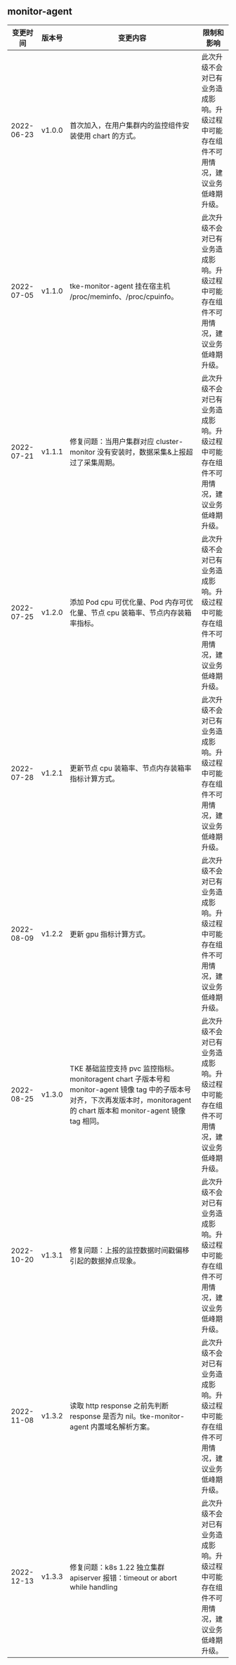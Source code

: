 
## monitor-agent
| 变更时间   | 版本号   | 变更内容                                                                                                                                                                          | 限制和影响                                                                             |
|------------|--------|-----------------------------------------------------------------------------------------------------------------------------------------------------------------------------------|----------------------------------------------------------------------------------------|
| 2022-06-23 | v1.0.0 | 首次加入，在用户集群内的监控组件安装使用 chart 的方式。                                                                                                                           | 此次升级不会对已有业务造成影响。升级过程中可能存在组件不可用情况，建议业务低峰期升级。 |
| 2022-07-05  | v1.1.0 | tke-monitor-agent 挂在宿主机 /proc/meminfo、/proc/cpuinfo。                                                                                                                       | 此次升级不会对已有业务造成影响。升级过程中可能存在组件不可用情况，建议业务低峰期升级。 |
| 2022-07-21 | v1.1.1 | 修复问题：当用户集群对应 cluster-monitor 没有安装时，数据采集&上报超过了采集周期。                                                                                                | 此次升级不会对已有业务造成影响。升级过程中可能存在组件不可用情况，建议业务低峰期升级。 |
| 2022-07-25 | v1.2.0 | 添加 Pod cpu 可优化量、Pod 内存可优化量、节点 cpu 装箱率、节点内存装箱率指标。                                                                                                    | 此次升级不会对已有业务造成影响。升级过程中可能存在组件不可用情况，建议业务低峰期升级。 |
| 2022-07-28 | v1.2.1 | 更新节点 cpu 装箱率、节点内存装箱率指标计算方式。                                                                                                                                 | 此次升级不会对已有业务造成影响。升级过程中可能存在组件不可用情况，建议业务低峰期升级。 |
| 2022-08-09 | v1.2.2 | 更新 gpu 指标计算方式。                                                                                                                                                           | 此次升级不会对已有业务造成影响。升级过程中可能存在组件不可用情况，建议业务低峰期升级。 |
| 2022-08-25 | v1.3.0 | TKE 基础监控支持 pvc 监控指标。 monitoragent chart 子版本号和 monitor-agent 镜像 tag 中的子版本号对齐，下次再发版本时，monitoragent 的 chart 版本和 monitor-agent 镜像 tag 相同。 | 此次升级不会对已有业务造成影响。升级过程中可能存在组件不可用情况，建议业务低峰期升级。 |
| 2022-10-20 | v1.3.1 | 修复问题：上报的监控数据时间戳偏移引起的数据掉点现象。                                                                                                                            | 此次升级不会对已有业务造成影响。升级过程中可能存在组件不可用情况，建议业务低峰期升级。 |
| 2022-11-08  | v1.3.2 | 读取 http response 之前先判断 response 是否为 nil。tke-monitor-agent 内置域名解析方案。                                                                                          | 此次升级不会对已有业务造成影响。升级过程中可能存在组件不可用情况，建议业务低峰期升级。 |
| 2022-12-13 | v1.3.3 | 修复问题：k8s 1.22 独立集群 apiserver 报错：timeout or abort while handling                                                                                                       | 此次升级不会对已有业务造成影响。升级过程中可能存在组件不可用情况，建议业务低峰期升级。 |
